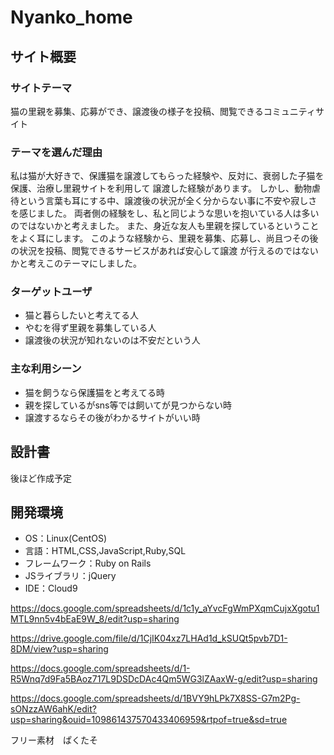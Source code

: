 # Nyanko_home

## サイト概要

### サイトテーマ
猫の里親を募集、応募ができ、譲渡後の様子を投稿、閲覧できるコミュニティサイト
​
### テーマを選んだ理由
私は猫が大好きで、保護猫を譲渡してもらった経験や、反対に、衰弱した子猫を保護、治療し里親サイトを利用して
譲渡した経験があります。
しかし、動物虐待という言葉も耳にする中、譲渡後の状況が全く分からない事に不安や寂しさを感じました。
両者側の経験をし、私と同じような思いを抱いている人は多いのではないかと考えました。
また、身近な友人も里親を探しているということをよく耳にします。
このような経験から、里親を募集、応募し、尚且つその後の状況を投稿、閲覧できるサービスがあれば安心して譲渡
が行えるのではないかと考えこのテーマにしました。

### ターゲットユーザ
- 猫と暮らしたいと考えてる人
- やむを得ず里親を募集している人
- 譲渡後の状況が知れないのは不安だという人
​
### 主な利用シーン
- 猫を飼うなら保護猫をと考えてる時
- 親を探しているがsns等では飼いてが見つからない時
- 譲渡するならその後がわかるサイトがいい時

## 設計書
後ほど作成予定
​
## 開発環境
- OS：Linux(CentOS)
- 言語：HTML,CSS,JavaScript,Ruby,SQL
- フレームワーク：Ruby on Rails
- JSライブラリ：jQuery
- IDE：Cloud9

<!--実装機能リスト-->
https://docs.google.com/spreadsheets/d/1c1y_aYvcFgWmPXqmCujxXgotu1MTL9nn5v4bEaE9W_8/edit?usp=sharing
<!--ER図-->
https://drive.google.com/file/d/1CjIK04xz7LHAd1d_kSUQt5pvb7D1-8DM/view?usp=sharing
<!--テーブル定義書-->
https://docs.google.com/spreadsheets/d/1-R5Wnq7d9Fa5BAoz717L9DSDcDAc4Qm5WG3lZAaxW-g/edit?usp=sharing
<!--詳細設計書-->
https://docs.google.com/spreadsheets/d/1BVY9hLPk7X8SS-G7m2Pg-sONzzAW6ahK/edit?usp=sharing&ouid=109861437570433406959&rtpof=true&sd=true

<!--使用素材-->
フリー素材　ぱくたそ


